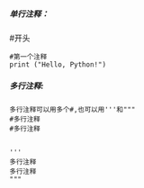 ##### 单行注释：

#开头

```
#第一个注释
print ("Hello, Python!") 
```



##### 多行注释:

```
多行注释可以用多个#,也可以用'''和"""
#多行注释
#多行注释


'''
多行注释
多行注释
"""
```



